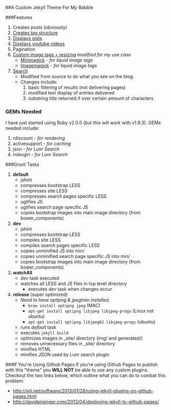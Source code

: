 ##A Custom Jekyll Theme For My Babble

###Features

1. Creates posts (obviously)
2. [Creates tag structure](http://charliepark.org/tags-in-jekyll/)
3. [Displays gists](http://blog.55minutes.com/2012/03/liquid-gist-tag-for-jekyll/#gist-1937862-gist-rb)
4. [Displays youtube videos](https://gist.github.com/joelverhagen/1805814)
5. Pagination
6. [Custom image tags + resizing](https://github.com/robwierzbowski/jekyll-image-tag) _modified for my use case_
    * [Minimagick](https://github.com/minimagick/minimagick) - _for liquid image tags_
    * [Imagemagick](http://www.imagemagick.org/script/index.php) - _for liquid image tags_
7. [Search](https://github.com/slashdotdash/jekyll-lunr-js-search)
    * Modified from source to do what you see on the blog.
    * Changes include:
        1. basic filtering of results (not delivering pages)
        2. modified text display of entries delivered
        3. substring title returned if over certain amount of characters

### GEMs Needed

I have just started using Ruby v2.0.0 (but this will work with v1.9.3). GEMs needed include:

1. rdiscount - _for rendering_
2. activesupport - _for caching_
3. json - _for Lunr Search_
4. nokogiri - _for Lunr Search_

###Grunt Tasks

1. **default**
    * jshint
    * compresses bootstrap LESS
    * compresses site LESS
    * compresses search pages specific LESS
    * uglifies JS
    * uglifies search page specific JS
    * copies bootstrap images into main image directory (from bower_components)
2. **dev**
    * jshint
    * compresses bootstrap LESS
	* compiles site LESS
    * compiles search pages specific LESS
	* copies unminified JS into min/
    * copies unminified search page specific JS into min/
    * copies bootstrap images into main image directory (from bower_components)
3. **watchAll**
    * _dev_ task executed
    * watches all LESS and JS files in top level directory
        * executes _dev_ task when changes occur
4. **release** (super optimized)
    * _Need to have optipng & jpegtran installed._
        * `brew install optipng jpeg` (MAC)
        * `apt-get install optipng libjpeg libjpeg-progs` (Linux not ubuntu)
        * `apt-get install optipng libjpeg62 libjpeg-progs` (ubuntu)
    * runs _default_ task
    * executes `jekyll build`
    * optimizes images in _site/ directory (img/ and generated/)
    * removes unnecessary files in _site/ directory
    * minifies HTML
    * minifies JSON used by Lunr search plugin

###If You're Using Github Pages
If you're using Github Pages to publish with this "theme" you **WILL NOT** be able to use any custom plugins. Checkout the two links below, which outline what you can do to combat this problem.

+ http://ixti.net/software/2013/01/28/using-jekyll-plugins-on-github-pages.html
+ http://davidensinger.com/2013/04/deploying-jekyll-to-github-pages/
